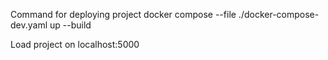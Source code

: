 Command for deploying project
docker compose --file ./docker-compose-dev.yaml up --build

Load project on localhost:5000
